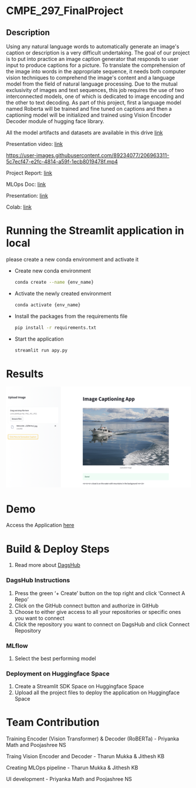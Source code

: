 # CMPE_297_FinalProject

## Description
Using any natural language words to automatically generate an image's caption or description is a very difficult undertaking. The goal of our project is to put into practice an image caption generator that responds to user input to produce captions for a picture. To translate the comprehension of the image into words in the appropriate sequence, it needs both computer vision techniques to comprehend the image's content and a language model from the field of natural language processing. Due to the mutual exclusivity of images and text sequences, this job requires the use of two interconnected models, one of which is dedicated to image encoding and the other to text decoding. As part of this project, first a language model named Roberta will be trained and fine tuned on captions and then a captioning model will be initialized and trained using Vision Encoder Decoder module of hugging face library.

All the model artifacts and datasets are available in this drive [link](https://drive.google.com/drive/folders/1sEPuz6B-4aWoA1gmQQQ2pgalU3pvx8Nz?usp=sharing)

Presentation video: [link](https://drive.google.com/file/d/128xtnxmLGZYFE5t_nVnItm9T_cvOYDC4/view?usp=sharing)


https://user-images.githubusercontent.com/89234077/206963311-5c7ecf47-e2fc-4814-a59f-1ecb8019478f.mp4


Project Report: [link](https://github.com/poojashreeNS/CMPE_297_FinalProject/blob/main/Report.pdf)

MLOps Doc: [link](https://github.com/poojashreeNS/CMPE_297_FinalProject/blob/main/MLOps-Doc.pdf)

Presentation: [link](https://github.com/poojashreeNS/CMPE_297_FinalProject/blob/main/Image%20Caption%20Generator.pdf)

Colab: [link](https://colab.research.google.com/github/poojashreeNS/CMPE_297_FinalProject/blob/main/New_version_Image_Caption_Transfer_Learning_updated.ipynb?authuser=1)

# Running the Streamlit application in local
please create a new conda environment and activate it

* Create new conda environment
  ```sh
  conda create --name {env_name}
  ```

* Activate the newly created environment
  ```sh
  conda activate {env_name}
  ```
* Install the packages from the requirements file
  ```sh
  pip install -r requirements.txt
  ```

* Start the application
  ```sh
  streamlit run apy.py
  ```

# Results
![UI Screenshot with generated caption for the image](https://github.com/poojashreeNS/CMPE_297_FinalProject/blob/main/images/UI_results.png)

# Demo
Access the Application [here](https://tmukka-test.hf.space/)

# Build & Deploy Steps
1.	Read more about [DagsHub](https://dagshub.com/docs/)

### DagsHub Instructions
1. Press the green ‘+ Create’ button on the top right and click ‘Connect A Repo’
2. Click on the GitHub connect button and authorize in GitHub
3. Choose to either give access to all your repositories or specific ones you want to connect
4. Click the repository you want to connect on DagsHub and click Connect Repository

### MLflow
1. Select the best performing model

### Deployment on Huggingface Space
1. Create a Streamlit SDK Space on Huggingface Space
2. Upload all the project files to deploy the application on Huggingface Space

# Team Contribution
Training Encoder (Vision Transformer) & Decoder (RoBERTa) - Priyanka Math and Poojashree NS

Traing Vision Encoder and Decoder - Tharun Mukka & Jithesh KB

Creating MLOps pipeline - Tharun Mukka & Jithesh KB

UI development - Priyanka Math and Poojashree NS
